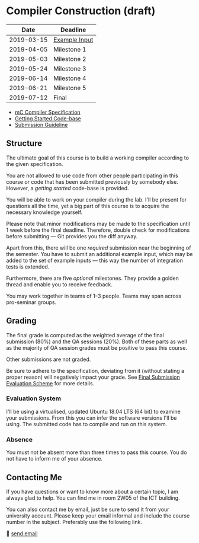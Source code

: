 # Compiler Construction (draft)

|    Date    |    Deadline     |
| ---------- | --------------- |
| 2019-03-15 | [Example Input] |
| 2019-04-05 | Milestone 1     |
| 2019-05-03 | Milestone 2     |
| 2019-05-24 | Milestone 3     |
| 2019-06-14 | Milestone 4     |
| 2019-06-21 | Milestone 5     |
| 2019-07-12 | Final           |

[Example Input]: example_input.md

- [mC Compiler Specification](specification.md)
- [Getting Started Code-base](https://git.uibk.ac.at/c7031162/mcc)
- [Submission Guideline](submission.md)

## Structure

The ultimate goal of this course is to build a working compiler according to the given specification.

You are not allowed to use code from other people participating in this course or code that has been submitted previously by somebody else.
However, a *getting started* code-base is provided.

You will be able to work on your compiler during the lab.
I'll be present for questions all the time, yet a big part of this course is to acquire the necessary knowledge yourself.

Please note that minor modifications may be made to the specification until 1 week before the final deadline.
Therefore, double check for modifications before submitting — Git provides you the diff anyway.

Apart from this, there will be one *required* submission near the beginning of the semester.
You have to submit an additional example input, which may be added to the set of example inputs — this way the number of integration tests is extended.

Furthermore, there are five *optional* milestones.
They provide a golden thread and enable you to receive feedback.

You may work together in teams of 1–3 people.
Teams may span across pro-seminar groups.

## Grading

The final grade is computed as the weighted average of the final submission (80%) and the QA sessions (20%).
Both of these parts as well as the majority of QA session grades must be positive to pass this course.

Other submissions are not graded.

Be sure to adhere to the specification, deviating from it (without stating a proper reason) will negatively impact your grade.
See [Final Submission Evaluation Scheme](evaluation_scheme.md) for more details.

### Evaluation System

I'll be using a virtualised, updated Ubuntu 18.04 LTS (64 bit) to examine your submissions.
From this you can infer the software versions I'll be using.
The submitted code has to compile and run on this system.

### Absence

You must not be absent more than three times to pass this course.
You do not have to inform me of your absence.

## Contacting Me

If you have questions or want to know more about a certain topic, I am always glad to help.
You can find me in room 2W05 of the ICT building.

You can also contact me by email, just be sure to send it from your university account.
Please keep your email informal and include the course number in the subject.
Preferably use the following link.

📧 [send email](mailto:alexander.hirsch@uibk.ac.at?subject=703807%20-%20)
